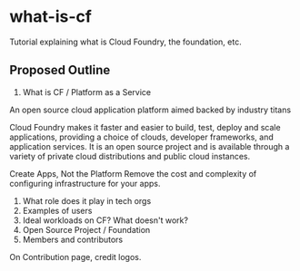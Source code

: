# what-is-cf
Tutorial explaining what is Cloud Foundry, the foundation, etc.


## Proposed Outline

1. What is CF / Platform as a Service

An open source cloud application platform aimed backed by industry titans

Cloud Foundry makes it faster and easier to build, test, deploy and scale applications, providing a choice of clouds, developer frameworks, and application services. It is an open source project and is available through a variety of private cloud distributions and public cloud instances.


Create Apps, Not the Platform
Remove the cost and complexity of configuring infrastructure for your apps.



1. What role does it play in tech orgs
1. Examples of users
1. Ideal workloads on CF? What doesn't work?
1. Open Source Project / Foundation
1. Members and contributors



On Contribution page, credit logos.

